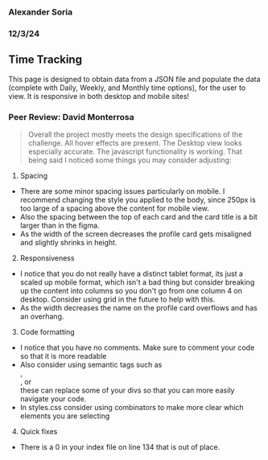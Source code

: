 ### Alexander Soria
### 12/3/24
## Time Tracking

This page is designed to obtain data from a JSON file and populate the data (complete with Daily, Weekly, and Monthly time options), for the user to view. It is responsive in both desktop and mobile sites!

### Peer Review: David Monterrosa
>Overall the project mostly meets the design specifications of the challenge. All hover effects are present. The Desktop view looks especially accurate. The javascript functionality is working. That being said I noticed some things you may consider adjusting:

1. Spacing 
- There are some minor spacing issues particularly on mobile. I recommend changing the style you applied to the body, since 250px is too large of a spacing above the content for mobile view. 
- Also the spacing between the top of each card and the card title is a bit larger than in the figma.
- As the width of the screen decreases the profile card gets misaligned and slightly shrinks in height. 

2. Responsiveness
- I notice that you do not really have a distinct tablet format, its just a scaled up mobile format, which isn't a bad thing but consider breaking up the content into columns so you don't go from one column 4 on desktop. Consider using grid in the future to help with this.
- As the width decreases the name on the profile card overflows and has an overhang.

3. Code formatting
- I notice that you have no comments. Make sure to comment your code so that it is more readable
- Also consider using semantic tags such as <section>, <main>, or <article> these can replace some of your divs so that you can more easily navigate your code.
- In styles.css consider using combinators to make more clear which elements you are selecting

4. Quick fixes
- There is a 0 in your index file on line 134 that is out of place. 
